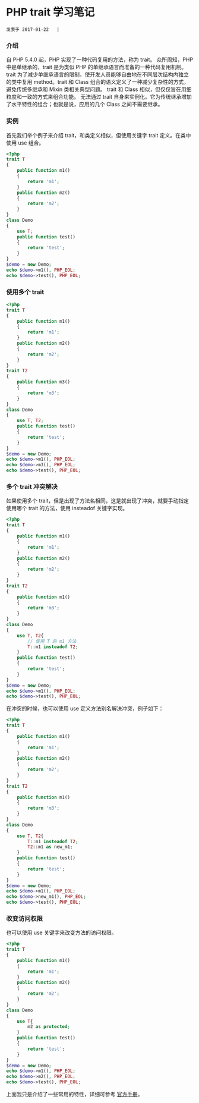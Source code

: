 # PHP trait 学习笔记 

    发表于 2017-01-22   | 

### 介绍

自 PHP 5.4.0 起，PHP 实现了一种代码复用的方法，称为 trait。
众所周知，PHP 中是单继承的，trait 是为类似 PHP 的单继承语言而准备的一种代码复用机制。trait 为了减少单继承语言的限制，使开发人员能够自由地在不同层次结构内独立的类中复用 method。trait 和 Class 组合的语义定义了一种减少复杂性的方式，避免传统多继承和 Mixin 类相关典型问题。
trait 和 Class 相似，但仅仅旨在用细粒度和一致的方式来组合功能。 无法通过 trait 自身来实例化。它为传统继承增加了水平特性的组合；也就是说，应用的几个 Class 之间不需要继承。

### 实例

首先我们举个例子来介绍 trait，和类定义相似，但使用关键字 trait 定义。在类中使用 use 组合。


```php
<?php
trait T
{
    public function m1()
    {
        return 'm1';
    }
    public function m2()
    {
        return 'm2';
    }
}
class Demo
{
    use T;
    public function test()
    {
        return 'test';
    }
}
$demo = new Demo;
echo $demo->m1(), PHP_EOL;
echo $demo->test(), PHP_EOL;
```
### 使用多个 trait

```php
<?php
trait T
{
    public function m1()
    {
        return 'm1';
    }
    public function m2()
    {
        return 'm2';
    }
}
trait T2
{
    public function m3()
    {
        return 'm3';
    }
}
class Demo
{
    use T, T2;
    public function test()
    {
        return 'test';
    }
}
$demo = new Demo;
echo $demo->m1(), PHP_EOL;
echo $demo->m3(), PHP_EOL;
echo $demo->test(), PHP_EOL;
```
### 多个 trait 冲突解决
如果使用多个 trait，但是出现了方法名相同，这是就出现了冲突，就要手动指定使用哪个 trait 的方法，使用 insteadof 关键字实现。

```php
<?php
trait T
{
    public function m1()
    {
        return 'm1';
    }
    public function m2()
    {
        return 'm2';
    }
}
trait T2
{
    public function m1()
    {
        return 'm3';
    }
}
class Demo
{
    use T, T2{
        // 使用 T 的 m1 方法
        T::m1 insteadof T2;
    }
    public function test()
    {
        return 'test';
    }
}
$demo = new Demo;
echo $demo->m1(), PHP_EOL;
echo $demo->test(), PHP_EOL;
```
在冲突的时候，也可以使用 use 定义方法别名解决冲突，例子如下：

```php
<?php
trait T
{
    public function m1()
    {
        return 'm1';
    }
    public function m2()
    {
        return 'm2';
    }
}
trait T2
{
    public function m1()
    {
        return 'm3';
    }
}
class Demo
{
    use T, T2{
        T::m1 insteadof T2;
        T2::m1 as new_m1;
    }
    public function test()
    {
        return 'test';
    }
}
$demo = new Demo;
echo $demo->m1(), PHP_EOL;
echo $demo->new_m1(), PHP_EOL;
echo $demo->test(), PHP_EOL;
```
### 改变访问权限
也可以使用 use 关键字来改变方法的访问权限。

```php
<?php
trait T
{
    public function m1()
    {
        return 'm1';
    }
    public function m2()
    {
        return 'm2';
    }
}
class Demo
{
    use T{
        m2 as protected;
    }
    public function test()
    {
        return 'test';
    }
}
$demo = new Demo;
echo $demo->m1(), PHP_EOL;
echo $demo->m2(), PHP_EOL;
echo $demo->test(), PHP_EOL;
```

上面我只是介绍了一些常用的特性，详细可参考 [官方手册][0]。

[0]: http://php.net/manual/zh/language.oop5.traits.php